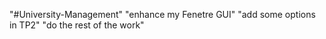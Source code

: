 "#University-Management" 
"enhance my Fenetre GUI"
"add some options in TP2"
"do the rest of the work"
